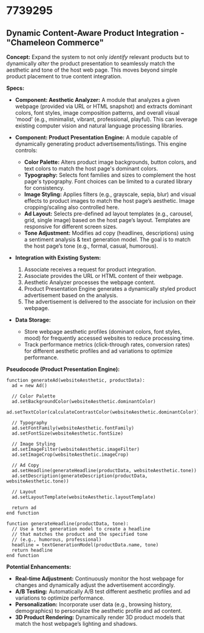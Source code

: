 # 7739295

## Dynamic Content-Aware Product Integration - "Chameleon Commerce"

**Concept:**  Expand the system to not only *identify* relevant products but to dynamically *alter* the product presentation to seamlessly match the aesthetic and tone of the host web page.  This moves beyond simple product placement to true content integration.

**Specs:**

*   **Component: Aesthetic Analyzer:**  A module that analyzes a given webpage (provided via URL or HTML snapshot) and extracts dominant colors, font styles, image composition patterns, and overall visual 'mood' (e.g., minimalist, vibrant, professional, playful).  This can leverage existing computer vision and natural language processing libraries.

*   **Component: Product Presentation Engine:**  A module capable of dynamically generating product advertisements/listings.  This engine controls:
    *   **Color Palette:** Alters product image backgrounds, button colors, and text colors to match the host page's dominant colors.
    *   **Typography:**  Selects font families and sizes to complement the host page's typography.  Font choices can be limited to a curated library for consistency.
    *   **Image Styling:** Applies filters (e.g., grayscale, sepia, blur) and visual effects to product images to match the host page’s aesthetic.  Image cropping/scaling also controlled here.
    *   **Ad Layout:** Selects pre-defined ad layout templates (e.g., carousel, grid, single image) based on the host page’s layout.  Templates are responsive for different screen sizes.
    *   **Tone Adjustment:** Modifies ad copy (headlines, descriptions) using a sentiment analysis & text generation model.  The goal is to match the host page’s tone (e.g., formal, casual, humorous).

*   **Integration with Existing System:**
    1.  Associate receives a request for product integration.
    2.  Associate provides the URL or HTML content of their webpage.
    3.  Aesthetic Analyzer processes the webpage content.
    4.  Product Presentation Engine generates a dynamically styled product advertisement based on the analysis.
    5.  The advertisement is delivered to the associate for inclusion on their webpage.

*   **Data Storage:**
    *   Store webpage aesthetic profiles (dominant colors, font styles, mood) for frequently accessed websites to reduce processing time.
    *   Track performance metrics (click-through rates, conversion rates) for different aesthetic profiles and ad variations to optimize performance.

**Pseudocode (Product Presentation Engine):**

```
function generateAd(websiteAesthetic, productData):
  ad = new Ad()

  // Color Palette
  ad.setBackgroundColor(websiteAesthetic.dominantColor)
  ad.setTextColor(calculateContrastColor(websiteAesthetic.dominantColor))

  // Typography
  ad.setFontFamily(websiteAesthetic.fontFamily)
  ad.setFontSize(websiteAesthetic.fontSize)

  // Image Styling
  ad.setImageFilter(websiteAesthetic.imageFilter)
  ad.setImageCrop(websiteAesthetic.imageCrop)

  // Ad Copy
  ad.setHeadline(generateHeadline(productData, websiteAesthetic.tone))
  ad.setDescription(generateDescription(productData, websiteAesthetic.tone))

  // Layout
  ad.setLayoutTemplate(websiteAesthetic.layoutTemplate)

  return ad
end function

function generateHeadline(productData, tone):
  // Use a text generation model to create a headline
  // that matches the product and the specified tone
  // (e.g., humorous, professional)
  headline = textGenerationModel(productData.name, tone)
  return headline
end function
```

**Potential Enhancements:**

*   **Real-time Adjustment:**  Continuously monitor the host webpage for changes and dynamically adjust the advertisement accordingly.
*   **A/B Testing:**  Automatically A/B test different aesthetic profiles and ad variations to optimize performance.
*   **Personalization:** Incorporate user data (e.g., browsing history, demographics) to personalize the aesthetic profile and ad content.
*   **3D Product Rendering:**  Dynamically render 3D product models that match the host webpage’s lighting and shadows.
